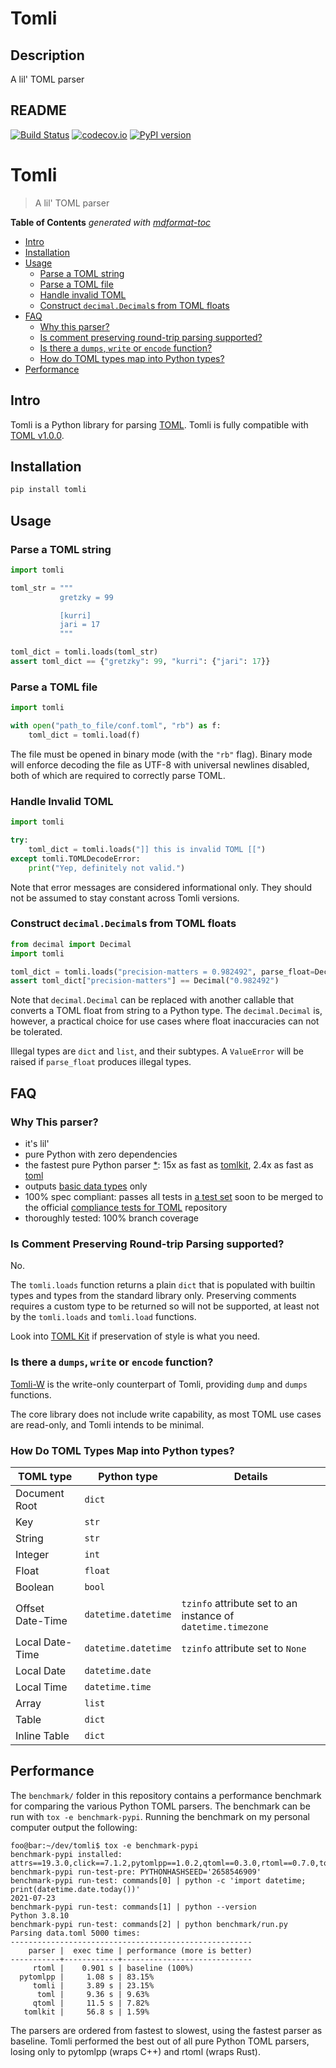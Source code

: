 # Tomli

## Description

A lil' TOML parser

## README

[![Build Status](https://github.com/hukkin/tomli/workflows/Tests/badge.svg?branch=master)](https://github.com/hukkin/tomli/actions?query=workflow%3ATests+branch%3Amaster+event%3Apush)
[![codecov.io](https://codecov.io/gh/hukkin/tomli/branch/master/graph/badge.svg)](https://codecov.io/gh/hukkin/tomli)
[![PyPI version](https://img.shields.io/pypi/v/tomli)](https://pypi.org/project/tomli)

# Tomli

> A lil' TOML parser

**Table of Contents** *generated with [mdformat-toc](https://github.com/hukkin/mdformat-toc)*

<!-- mdformat-toc start --slug=github --maxlevel=6 --minlevel=2 -->

- [Intro](#intro)
- [Installation](#installation)
- [Usage](#usage)
  - [Parse a TOML string](#parse-a-toml-string)
  - [Parse a TOML file](#parse-a-toml-file)
  - [Handle invalid TOML](#handle-invalid-toml)
  - [Construct `decimal.Decimal`s from TOML floats](#construct-decimaldecimals-from-toml-floats)
- [FAQ](#faq)
  - [Why this parser?](#why-this-parser)
  - [Is comment preserving round-trip parsing supported?](#is-comment-preserving-round-trip-parsing-supported)
  - [Is there a `dumps`, `write` or `encode` function?](#is-there-a-dumps-write-or-encode-function)
  - [How do TOML types map into Python types?](#how-do-toml-types-map-into-python-types)
- [Performance](#performance)

<!-- mdformat-toc end -->

## Intro<a name="intro"></a>

Tomli is a Python library for parsing [TOML](https://toml.io).
Tomli is fully compatible with [TOML v1.0.0](https://toml.io/en/v1.0.0).

## Installation<a name="installation"></a>

```bash
pip install tomli
```

## Usage<a name="usage"></a>

### Parse a TOML string<a name="parse-a-toml-string"></a>

```python
import tomli

toml_str = """
           gretzky = 99

           [kurri]
           jari = 17
           """

toml_dict = tomli.loads(toml_str)
assert toml_dict == {"gretzky": 99, "kurri": {"jari": 17}}
```

### Parse a TOML file<a name="parse-a-toml-file"></a>

```python
import tomli

with open("path_to_file/conf.toml", "rb") as f:
    toml_dict = tomli.load(f)
```

The file must be opened in binary mode (with the `"rb"` flag).
Binary mode will enforce decoding the file as UTF-8 with universal newlines disabled,
both of which are required to correctly parse TOML.

### Handle Invalid TOML<a name="handle-invalid-toml"></a>

```python
import tomli

try:
    toml_dict = tomli.loads("]] this is invalid TOML [[")
except tomli.TOMLDecodeError:
    print("Yep, definitely not valid.")
```

Note that error messages are considered informational only.
They should not be assumed to stay constant across Tomli versions.

### Construct `decimal.Decimal`s from TOML floats<a name="construct-decimaldecimals-from-toml-floats"></a>

```python
from decimal import Decimal
import tomli

toml_dict = tomli.loads("precision-matters = 0.982492", parse_float=Decimal)
assert toml_dict["precision-matters"] == Decimal("0.982492")
```

Note that `decimal.Decimal` can be replaced with another callable that converts a TOML float from string to a Python type.
The `decimal.Decimal` is, however, a practical choice for use cases where float inaccuracies can not be tolerated.

Illegal types are `dict` and `list`, and their subtypes.
A `ValueError` will be raised if `parse_float` produces illegal types.

## FAQ<a name="faq"></a>

### Why This parser?<a name="why-this-parser"></a>

- it's lil'
- pure Python with zero dependencies
- the fastest pure Python parser [\*](#performance):
  15x as fast as [tomlkit](https://pypi.org/project/tomlkit/),
  2.4x as fast as [toml](https://pypi.org/project/toml/)
- outputs [basic data types](#how-do-toml-types-map-into-python-types) only
- 100% spec compliant: passes all tests in
  [a test set](https://github.com/toml-lang/compliance/pull/8)
  soon to be merged to the official
  [compliance tests for TOML](https://github.com/toml-lang/compliance)
  repository
- thoroughly tested: 100% branch coverage

### Is Comment Preserving Round-trip Parsing supported?<a name="is-comment-preserving-round-trip-parsing-supported"></a>

No.

The `tomli.loads` function returns a plain `dict` that is populated with builtin types and types from the standard library only.
Preserving comments requires a custom type to be returned so will not be supported,
at least not by the `tomli.loads` and `tomli.load` functions.

Look into [TOML Kit](https://github.com/sdispater/tomlkit) if preservation of style is what you need.

### Is there a `dumps`, `write` or `encode` function?<a name="is-there-a-dumps-write-or-encode-function"></a>

[Tomli-W](https://github.com/hukkin/tomli-w) is the write-only counterpart of Tomli, providing `dump` and `dumps` functions.

The core library does not include write capability, as most TOML use cases are read-only, and Tomli intends to be minimal.

### How Do TOML Types Map into Python types?<a name="how-do-toml-types-map-into-python-types"></a>

| TOML type        | Python type         | Details                                                      |
| ---------------- | ------------------- | ------------------------------------------------------------ |
| Document Root    | `dict`              |                                                              |
| Key              | `str`               |                                                              |
| String           | `str`               |                                                              |
| Integer          | `int`               |                                                              |
| Float            | `float`             |                                                              |
| Boolean          | `bool`              |                                                              |
| Offset Date-Time | `datetime.datetime` | `tzinfo` attribute set to an instance of `datetime.timezone` |
| Local Date-Time  | `datetime.datetime` | `tzinfo` attribute set to `None`                             |
| Local Date       | `datetime.date`     |                                                              |
| Local Time       | `datetime.time`     |                                                              |
| Array            | `list`              |                                                              |
| Table            | `dict`              |                                                              |
| Inline Table     | `dict`              |                                                              |

## Performance<a name="performance"></a>

The `benchmark/` folder in this repository contains a performance benchmark for comparing the various Python TOML parsers.
The benchmark can be run with `tox -e benchmark-pypi`.
Running the benchmark on my personal computer output the following:

```console
foo@bar:~/dev/tomli$ tox -e benchmark-pypi
benchmark-pypi installed: attrs==19.3.0,click==7.1.2,pytomlpp==1.0.2,qtoml==0.3.0,rtoml==0.7.0,toml==0.10.2,tomli==1.1.0,tomlkit==0.7.2
benchmark-pypi run-test-pre: PYTHONHASHSEED='2658546909'
benchmark-pypi run-test: commands[0] | python -c 'import datetime; print(datetime.date.today())'
2021-07-23
benchmark-pypi run-test: commands[1] | python --version
Python 3.8.10
benchmark-pypi run-test: commands[2] | python benchmark/run.py
Parsing data.toml 5000 times:
------------------------------------------------------
    parser |  exec time | performance (more is better)
-----------+------------+-----------------------------
     rtoml |    0.901 s | baseline (100%)
  pytomlpp |     1.08 s | 83.15%
     tomli |     3.89 s | 23.15%
      toml |     9.36 s | 9.63%
     qtoml |     11.5 s | 7.82%
   tomlkit |     56.8 s | 1.59%
```

The parsers are ordered from fastest to slowest, using the fastest parser as baseline.
Tomli performed the best out of all pure Python TOML parsers,
losing only to pytomlpp (wraps C++) and rtoml (wraps Rust).

